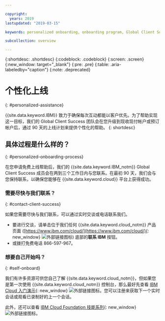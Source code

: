 ```yaml
---

copyright:
  years: 2019
lastupdated: "2019-03-15"

keywords: personalized onboarding, onboarding program, Global Client Success

subcollection: overview

---
```


{:shortdesc: .shortdesc}
{:codeblock: .codeblock}
{:screen: .screen}
{:new_window: target="_blank"}
{:pre: .pre}
{:table: .aria-labeledby="caption"}
{:note: .deprecated}


# 个性化上线
{: #personalized-assistance}

{{site.data.keyword.IBM}} 致力于确保每次互动都能以客户优先。为了帮助实现这一目标，我们的 Global Client Success 团队会在您升级到现收现付帐户或预订帐户后，通过 90 天的上线计划来提供个性化的帮助。
{: shortdesc}

## 具体过程是什么样的？
{: #personalized-onboarding-process}

在您申请免费上线帮助后，我们的 {{site.data.keyword.IBM_notm}} Global Client Success 成员会在两到三个工作日内与您联系。在最初 90 天，我们会与您保持联系，以确保您能够在 {{site.data.keyword.cloud}} 平台上获得成功。

### 需要尽快与我们联系？
{: #contact-client-success}

如果您需要尽快与我们联系，可以通过实时交谈或电话联系我们。 

* 要进行交谈，请单击位于我们任何 {{site.data.keyword.cloud_notm}} 产品页面 ([https://www.ibm.com/cloud/](https://www.ibm.com/cloud/){: new_window} ![外部链接图标](../icons/launch-glyph.svg "外部链接图标")) 底部的**联系 IBM** 按钮。
* 或拨打免费电话 866-597-967。

### 想要自己开始吗？
{: #self-onboard}

我们有许多资源可供您自己了解 {{site.data.keyword.cloud_notm}}，但如果您是第一次使用 {{site.data.keyword.cloud_notm}} 控制台，那么最好先查看 [IBM Cloud 入门演示](https://register.gotowebinar.com/rt/59027010652048207380){: new_window} ![外部链接图标](../icons/launch-glyph.svg "外部链接图标")。您可以注册来获取下一个实时会话或观看已录制好的上一个会话。 

此外，还可以查看 [IBM Cloud Foundation 技能系列](https://www.youtube.com/playlist?list=PLmesOgYt3nKCfsXqx-A5k1bP7t146U4rz){: new_window} ![外部链接图标](../icons/launch-glyph.svg "外部链接图标")。
